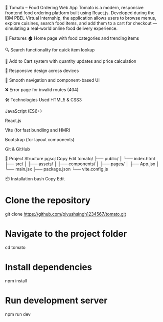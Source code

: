 🍅 Tomato – Food Ordering Web App
Tomato is a modern, responsive frontend food ordering platform built using React.js. Developed during the IBM PBEL Virtual Internship, the application allows users to browse menus, explore cuisines, search food items, and add them to a cart for checkout — simulating a real-world online food delivery experience.

🚀 Features
🏠 Home page with food categories and trending items

🔍 Search functionality for quick item lookup

🛒 Add to Cart system with quantity updates and price calculation

📱 Responsive design across devices

🔄 Smooth navigation and component-based UI

❌ Error page for invalid routes (404)

🛠 Technologies Used
HTML5 & CSS3

JavaScript (ES6+)

React.js

Vite (for fast bundling and HMR)

Bootstrap (for layout components)

Git & GitHub

📁 Project Structure
pgsql
Copy
Edit
tomato/
├── public/
│   └── index.html
├── src/
│   ├── assets/
│   ├── components/
│   ├── pages/
│   ├── App.jsx
│   └── main.jsx
├── package.json
└── vite.config.js

📦 Installation
bash
Copy
Edit
# Clone the repository
git clone https://github.com/piyushsingh1234567/tomato.git

# Navigate to the project folder
cd tomato

# Install dependencies
npm install

# Run development server
npm run dev
